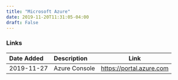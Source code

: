 ```yaml
---
title: "Microsoft Azure"
date: 2019-11-20T11:31:05-04:00
draft: False
---
```


### Links

|Date Added|Description|Link|
|:---|:---|---|
|2019-11-27| Azure Console | https://portal.azure.com |